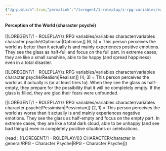 ```yaml
---
{"dg-publish":true,"permalink":"/loregent/1-roleplay/z-rpg-variables/variables-character/variables-character-psyche/perception-of-the-world/"}
---
```



#### Perception of the World (character psyché)

[[LOREGENT/1 - ROLEPLAY/z RPG variables/variables character/variables character psyché/Optimism\|Optimism]] (6, 5) = This person perceives the world as better than it actually is and mainly experiences positive emotions. They see the glass as half-full and focus on the full part. In extreme cases, they are like a small sunshine, able to be happy (and spread happiness) even in a total disaster.

[[LOREGENT/1 - ROLEPLAY/z RPG variables/variables character/variables character psyché/Realism\|Realism]] (4, 3) = This person perceives the world as it actually is (or at least tries to). When they see the glass as half-empty, they prepare for the possibility that it will be completely empty. If the glass is filled, they are glad their fears were unfounded.

[[LOREGENT/1 - ROLEPLAY/z RPG variables/variables character/variables character psyché/Pessimism\|Pessimism]] (2, 1) = This person perceives the world as worse than it actually is and mainly experiences negative emotions. They see the glass as half-empty and focus on the empty part. In extreme cases, they are like a total dark cloud, able to be unhappy (and see bad things) even in completely positive situations or celebrations.

(read : [[LOREGENT/1 - ROLEPLAY/03 CHARACTER/character in general/RPG - Character Psyche\|RPG - Character Psyche]])